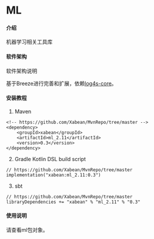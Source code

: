 # ML

#### 介绍
机器学习相关工具库

#### 软件架构
软件架构说明

基于Breeze进行完善和扩展，依赖[log4s-core](https://github.com/Xabean/MvnRepo/tree/master/xabean/log4s-core_2.11)。

#### 安装教程

1. Maven
```
<!-- https://github.com/Xabean/MvnRepo/tree/master -->
<dependency>
    <groupId>xabean</groupId>
    <artifactId>ml_2.11</artifactId>
    <version>0.3</version>
</dependency>
```
2. Gradle Kotlin DSL build script
```
// https://github.com/Xabean/MvnRepo/tree/master
implementation("xabean:ml_2.11:0.3")
```
3. sbt
```
// https://github.com/Xabean/MvnRepo/tree/master
libraryDependencies += "xabean" % "ml_2.11" % "0.3"
```

#### 使用说明

请查看ml包对象。
